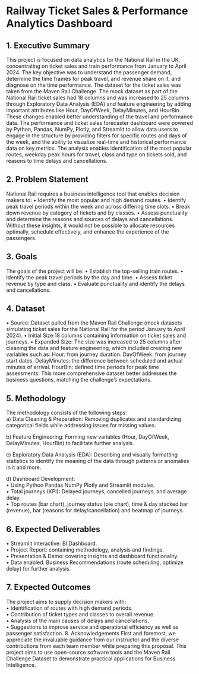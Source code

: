 # Railway Ticket Sales & Performance Analytics Dashboard
## 1. Executive Summary
This project is focused on data analytics for the National Rail in the UK, concentrating on ticket sales and train performance from January to April 2024. The key objective was to understand the passenger demand, determine the time frames for peak travel, and revenue share on it, and diagnose on the time performance.
The dataset for the ticket sales was taken from the Maven Rail Challenge. The mock dataset as part of the National Rail ticket sales had 18 columns and was increased to 25 columns through Exploratory Data Analysis (EDA) and feature engineering by adding important attributes like Hour, DayOfWeek, DelayMinutes, and HourBin. These changes enabled better understanding of the travel and performance data.
The performance and ticket sales forecaster dashboard were powered by Python, Pandas, NumPy, Plotly, and Streamlit to allow data users to engage in the structure by providing filters for specific routes and days of the week, and the ability to visualize real-time and historical performance data on key metrics. The analysis enables identification of the most popular routes, weekday peak hours for travel, class and type on tickets sold, and reasons to time delays and cancellations.
## 2. Problem Statement
National Rail requires a business intelligence tool that enables decision makers to:
•	Identify the most popular and high demand routes.
•	Identify peak travel periods within the week and across differing time slots.
•	Break down revenue by category of tickets and by classes.
•	Assess punctuality and determine the reasons and sources of delays and cancellations.
Without these insights, it would not be possible to allocate resources optimally, schedule effectively, and enhance the experience of the passengers.
## 3. Goals
The goals of the project will be:
•	Establish the top-selling train routes.
•	Identify the peak travel periods by the day and time.
•	Assess ticket revenue by type and class.
•	Evaluate punctuality and identify the delays and cancellations.
## 4. Dataset
•	Source: Dataset pulled from the Maven Rail Challenge (mock datasets simulating ticket sales for the National Rail for the period January to April 2024).
•	Initial Size:18 columns containing information on ticket sales and journeys.
•	Expanded Size: The size was increased to 25 columns after cleaning the data and feature engineering, which included creating new variables such as:
Hour: from journey duration.
DayOfWeek: from journey start dates.
DelayMinutes: the difference between scheduled and actual minutes of arrival.
HourBin: defined time periods for peak time assessments.
This more comprehensive dataset better addresses the business questions, matching the challenge’s expectations.
## 5. Methodology  
The methodology consists of the following steps:  
a)	Data Cleaning & Preparation: Removing duplicates and standardizing categorical fields while addressing issues for missing values.  

b)	 Feature Engineering: Forming new variables (Hour, DayOfWeek, DelayMinutes, HourBin) to facilitate further analysis.  

c)	Exploratory Data Analysis (EDA): Describing and visually formatting statistics to identify the meaning of the data through patterns or anomalies in it and more.  

d)	 Dashboard Development:  
•	Using Python Pandas NumPy Plotly and Streamlit modules.  
•	Total journeys (KPI): Delayed journeys, cancelled journeys, and average delay.  
•	Top routes (bar chart), journey status (pie chart), time & day stacked bar (revenue), bar (reasons for delay/cancellation) and heatmap of journeys.  
## 6. Expected Deliverables  
•	Streamlit interactive: BI Dashboard.  
•	Project Report: containing methodology, analysis and findings.  
•	Presentation & Demo: covering insights and dashboard functionality.  
•	Data enabled: Business Recommendations (route scheduling, optimize delay) for further analysis.  
## 7. Expected Outcomes  
The project aims to supply decision makers with:  
•	Identification of routes with high demand periods.  
•	Contribution of ticket types and classes to overall revenue.  
•	Analysis of the main causes of delays and cancellations.  
•	Suggestions to improve service and operational efficiency as well as passenger satisfaction.
8. Acknowledgements
First and foremost, we appreciate the invaluable guidance from our instructor and the diverse contributions from each team member while preparing this proposal. This project aims to use open-source software tools and the Maven Rail Challenge Dataset to demonstrate practical applications for Business Intelligence.

